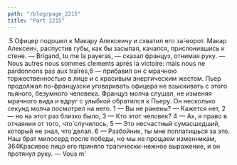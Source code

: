 ```yaml
---
path: "/blog/page_2215"
title: "Part 2215"
---
```


.5
Офицер подошел к Макару Алексеичу и схватил его за̀-ворот.
Макар Алексеич, распустив губы, как бы засыпая, качался, прислонившись к стене.
— Brigand, tu me la payeras, — сказал француз, отнимая руку.
— Nous autres nous sommes сlements après la victoire: mais nous ne pardonnons pas aux traîres,6 — прибавил он с мрачною торжественностью в лице и с красивым энергическим жестом.
Пьер продолжал по-французски уговаривать офицера не взыскивать с этого пьяного, безумного человека. Француз молча слушал, не изменяя мрачного вида и вдруг с улыбкой обратился к Пьеру. Он несколько секунд молча посмотрел на него. 1 — Вы не ранены?
— Кажется нет,
2 — но на этот раз близко было,
3 — Кто этот человек?
4 — Ах, я право в отчаянии от того, что̀ случилось,
5 — Это несчастный сумасшедший, который не знал, что̀ делал.
6 — Разбойник, ты мне поплатишься за это. Наш брат милосерд после победы, но мы не прощаем изменникам,
364Красивое лицо его приняло трагически-нежное выражение, и он протянул руку.
— Vous m'
